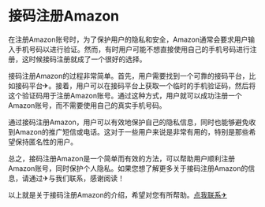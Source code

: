 # 接码注册Amazon

在注册Amazon账号时，为了保护用户的隐私和安全，Amazon通常会要求用户输入手机号码以进行验证。然而，有时用户可能不想直接使用自己的手机号码进行注册，这时候接码注册就成了一个很好的选择。

接码注册Amazon的过程非常简单。首先，用户需要找到一个可靠的接码平台，比如接码平台✈。接着，用户可以在接码平台上获取一个临时的手机验证码，然后将这个验证码用于注册Amazon账号。通过这种方式，用户就可以成功注册一个Amazon账号，而不需要使用自己的真实手机号码。

通过接码注册Amazon，用户可以有效地保护自己的隐私信息，同时也能够避免收到Amazon的推广短信或电话。这对于一些用户来说是非常有用的，特别是那些希望保持匿名性的用户。

总之，接码注册Amazon是一个简单而有效的方法，可以帮助用户顺利注册Amazon账号，同时保护个人隐私。如果您想了解更多关于接码注册Amazon的信息，请通过✈与我们联系，感谢阅读！

以上就是关于接码注册Amazon的介绍，希望对您有所帮助。[点我联系✈](https://s.G208.com)